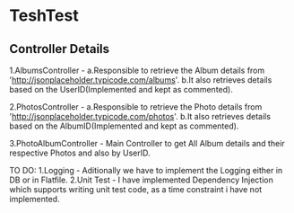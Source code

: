 # TeshTest

## Controller Details

1.AlbumsController - 
	a.Responsible to retrieve the Album details from 'http://jsonplaceholder.typicode.com/albums'. 
	b.It also retrieves details based on the UserID(Implemented and kept as commented).

2.PhotosController - 
	a.Responsible to retrieve the Photo details from 'http://jsonplaceholder.typicode.com/photos'. 
	b.It also retrieves details based on the AlbumID(Implemented and kept as commented).

3.PhotoAlbumController -  Main Controller to get All Album details and their respective Photos and also by UserID.


TO DO:
1.Logging - Aditionally we have to implement the Logging either in DB or in Flatfile.
2.Unit Test - I have implemented Dependency Injection which supports writing unit test code, as a time constraint i have not implemented.
	
